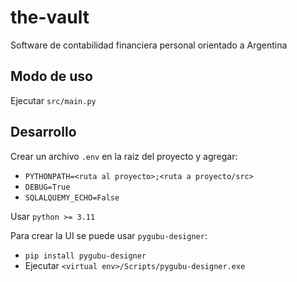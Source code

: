 # the-vault

Software de contabilidad financiera personal orientado a Argentina

## Modo de uso

Ejecutar `src/main.py`

## Desarrollo

Crear un archivo `.env` en la raiz del proyecto y agregar:

- `PYTHONPATH=<ruta al proyecto>;<ruta a proyecto/src>`
- `DEBUG=True`
- `SQLALQUEMY_ECHO=False`

Usar `python >= 3.11`

Para crear la UI se puede usar `pygubu-designer`:

- `pip install pygubu-designer`
- Ejecutar `<virtual env>/Scripts/pygubu-designer.exe`
